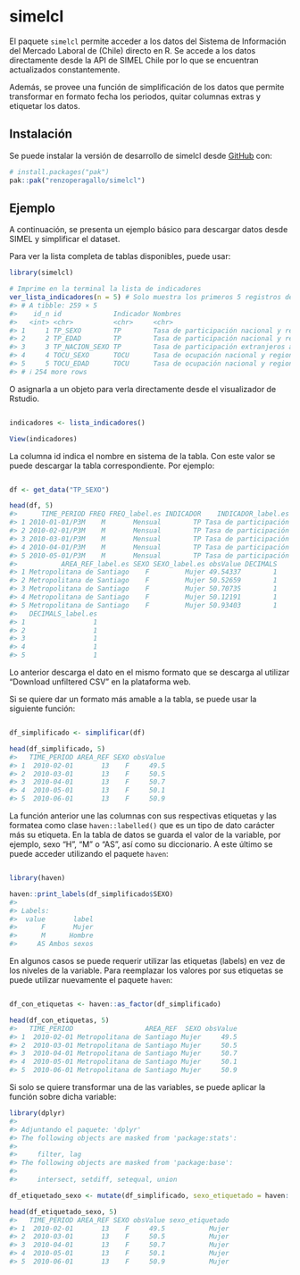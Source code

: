 
<!-- README.md is generated from README.Rmd. Please edit that file -->

# simelcl

<!-- badges: start -->
<!-- badges: end -->

El paquete `simelcl` permite acceder a los datos del Sistema de
Información del Mercado Laboral de (Chile) directo en R. Se accede a los
datos directamente desde la API de SIMEL Chile por lo que se encuentran
actualizados constantemente.

Además, se provee una función de simplificación de los datos que permite
transformar en formato fecha los periodos, quitar columnas extras y
etiquetar los datos.

## Instalación

Se puede instalar la versión de desarrollo de simelcl desde
[GitHub](https://github.com/) con:

``` r
# install.packages("pak")
pak::pak("renzoperagallo/simelcl")
```

## Ejemplo

A continuación, se presenta un ejemplo básico para descargar datos desde
SIMEL y simplificar el dataset.

Para ver la lista completa de tablas disponibles, puede usar:

``` r
library(simelcl)

# Imprime en la terminal la lista de indicadores
ver_lista_indicadores(n = 5) # Solo muestra los primeros 5 registros de la tabla.
#> # A tibble: 259 × 5
#>    id_n id             Indicador Nombres                                  Fuente
#>   <int> <chr>          <chr>     <chr>                                    <chr> 
#> 1     1 TP_SEXO        TP        Tasa de participación nacional y region… Encue…
#> 2     2 TP_EDAD        TP        Tasa de participación nacional y region… Encue…
#> 3     3 TP_NACION_SEXO TP        Tasa de participación extranjeros a niv… Encue…
#> 4     4 TOCU_SEXO      TOCU      Tasa de ocupación nacional y regional, … Encue…
#> 5     5 TOCU_EDAD      TOCU      Tasa de ocupación nacional y regional, … Encue…
#> # ℹ 254 more rows
```

O asignarla a un objeto para verla directamente desde el visualizador de
Rstudio.

``` r

indicadores <- lista_indicadores()

View(indicadores)
```

La columna id indica el nombre en sistema de la tabla. Con este valor se
puede descargar la tabla correspondiente. Por ejemplo:

``` r

df <- get_data("TP_SEXO")

head(df, 5)
#>      TIME_PERIOD FREQ FREQ_label.es INDICADOR    INDICADOR_label.es AREA_REF
#> 1 2010-01-01/P3M    M       Mensual        TP Tasa de participación       13
#> 2 2010-02-01/P3M    M       Mensual        TP Tasa de participación       13
#> 3 2010-03-01/P3M    M       Mensual        TP Tasa de participación       13
#> 4 2010-04-01/P3M    M       Mensual        TP Tasa de participación       13
#> 5 2010-05-01/P3M    M       Mensual        TP Tasa de participación       13
#>           AREA_REF_label.es SEXO SEXO_label.es obsValue DECIMALS
#> 1 Metropolitana de Santiago    F         Mujer 49.54337        1
#> 2 Metropolitana de Santiago    F         Mujer 50.52659        1
#> 3 Metropolitana de Santiago    F         Mujer 50.70735        1
#> 4 Metropolitana de Santiago    F         Mujer 50.12191        1
#> 5 Metropolitana de Santiago    F         Mujer 50.93403        1
#>   DECIMALS_label.es
#> 1                 1
#> 2                 1
#> 3                 1
#> 4                 1
#> 5                 1
```

Lo anterior descarga el dato en el mismo formato que se descarga al
utilizar “Download unfiltered CSV” en la plataforma web.

Si se quiere dar un formato más amable a la tabla, se puede usar la
siguiente función:

``` r

df_simplificado <- simplificar(df)

head(df_simplificado, 5)
#>   TIME_PERIOD AREA_REF SEXO obsValue
#> 1  2010-02-01       13    F     49.5
#> 2  2010-03-01       13    F     50.5
#> 3  2010-04-01       13    F     50.7
#> 4  2010-05-01       13    F     50.1
#> 5  2010-06-01       13    F     50.9
```

La función anterior une las columnas con sus respectivas etiquetas y las
formatea como clase `haven::labelled()` que es un tipo de dato carácter
más su etiqueta. En la tabla de datos se guarda el valor de la variable,
por ejemplo, sexo “H”, “M” o “AS”, así como su diccionario. A este
último se puede acceder utilizando el paquete `haven`:

``` r

library(haven)

haven::print_labels(df_simplificado$SEXO)
#> 
#> Labels:
#>  value       label
#>      F       Mujer
#>      M      Hombre
#>     AS Ambos sexos
```

En algunos casos se puede requerir utilizar las etiquetas (labels) en
vez de los niveles de la variable. Para reemplazar los valores por sus
etiquetas se puede utilizar nuevamente el paquete `haven`:

``` r

df_con_etiquetas <- haven::as_factor(df_simplificado)

head(df_con_etiquetas, 5)  
#>   TIME_PERIOD                  AREA_REF  SEXO obsValue
#> 1  2010-02-01 Metropolitana de Santiago Mujer     49.5
#> 2  2010-03-01 Metropolitana de Santiago Mujer     50.5
#> 3  2010-04-01 Metropolitana de Santiago Mujer     50.7
#> 4  2010-05-01 Metropolitana de Santiago Mujer     50.1
#> 5  2010-06-01 Metropolitana de Santiago Mujer     50.9
```

Si solo se quiere transformar una de las variables, se puede aplicar la
función sobre dicha variable:

``` r
library(dplyr)
#> 
#> Adjuntando el paquete: 'dplyr'
#> The following objects are masked from 'package:stats':
#> 
#>     filter, lag
#> The following objects are masked from 'package:base':
#> 
#>     intersect, setdiff, setequal, union

df_etiquetado_sexo <- mutate(df_simplificado, sexo_etiquetado = haven::as_factor(SEXO)) 

head(df_etiquetado_sexo, 5)  
#>   TIME_PERIOD AREA_REF SEXO obsValue sexo_etiquetado
#> 1  2010-02-01       13    F     49.5           Mujer
#> 2  2010-03-01       13    F     50.5           Mujer
#> 3  2010-04-01       13    F     50.7           Mujer
#> 4  2010-05-01       13    F     50.1           Mujer
#> 5  2010-06-01       13    F     50.9           Mujer
```
